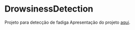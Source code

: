 # DrowsinessDetection
Projeto para detecção de fadiga
Apresentação do projeto <a href="https://ricksonencaut.medium.com/detector-de-fadiga-67ebe17470b6" target="_blank">aqui</a>.

